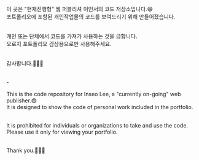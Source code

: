 이 곳은 "현재진행형" 웹 퍼블리셔 이인서의 코드 저장소입니다.😄<br>
포트폴리오에 포함된 개인작업물의 코드를 보여드리기 위해 만들어졌습니다.<br><br>

개인 또는 단체에서 코드를 가져가 사용하는 것을 금합니다.<br>
오로지 포트폴리오 감상용으로만 사용해주세요. <br><br>

감사합니다.👋👋👋<br><br>

-<br>

This is the code repository for Inseo Lee, a "currently on-going" web publisher.😄<br>
It is designed to show the code of personal work included in the portfolio.<br><br>

It is prohibited for individuals or organizations to take and use the code.<br>
Please use it only for viewing your portfolio.<br><br>

Thank you.👋👋👋<br>



<!--
**ingseo/ingseo** is a ✨ _special_ ✨ repository because its `README.md` (this file) appears on your GitHub profile.

### Hi there 👋

Here are some ideas to get you started:

- 🔭 I’m currently working on ...
- 🌱 I’m currently learning ...
- 👯 I’m looking to collaborate on ...
- 🤔 I’m looking for help with ...
- 💬 Ask me about ...
- 📫 How to reach me: ...
- 😄 Pronouns: ...
- ⚡ Fun fact: ...
-->
